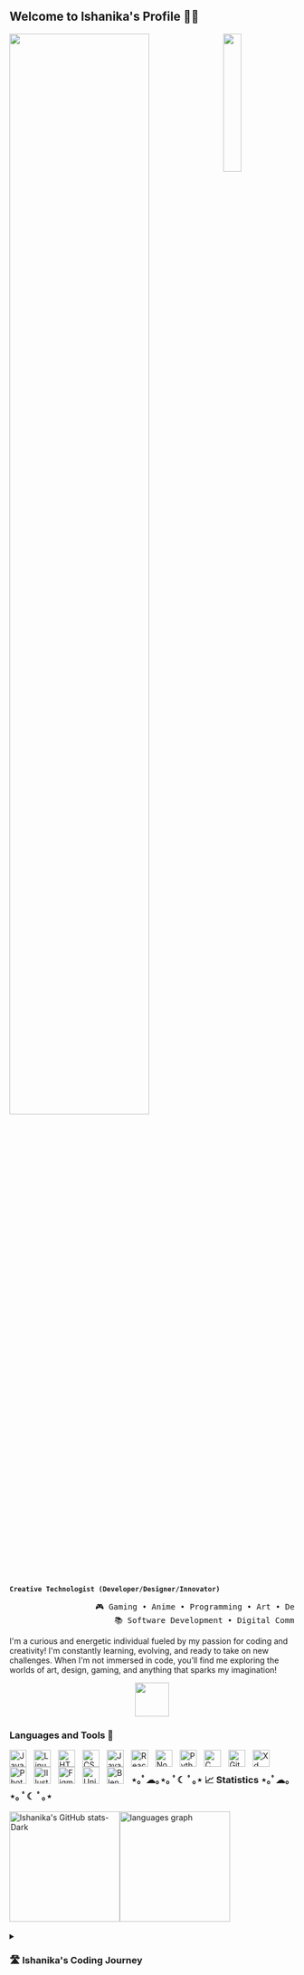 ## Welcome to Ishanika's Profile 👋🏾

<img src="https://i.pinimg.com/564x/a9/49/02/a94902f838f2431669a9944786438347.jpg" width="25%" align="right" />
<img src="https://readme-typing-svg.demolab.com?font=Inconsolata&weight=500&size=50&duration=4000&pause=300&color=BDB5D5&center=true&vCenter=true&multiline=true&repeat=false&random=false&width=1300&height=140&lines=Hello!;I'm+Ishanika%2C+a+tech+whiz+and+creative+enthusiast+%E2%9C%A9" width="70%" />
<br>


**`Creative Technologist (Developer/Designer/Innovator)`**


<pre>
                  🎮 Gaming • Anime • Programming • Art • Design • Reading
                      📚 Software Development • Digital Communication
</pre>




I'm a curious and energetic individual fueled by my passion for coding and creativity! I'm constantly learning, evolving, and ready to take on new challenges. When I'm not immersed in code, you’ll find me exploring the worlds of art, design, gaming, and anything that sparks my imagination!

<p align="center">
    <img src="https://i.pinimg.com/originals/0b/a2/03/0ba20349db892b58c9589bc74c5b4419.gif" height="60" />
</p>

### Languages and Tools 🧰

<img align="left" alt="Java" width="30px" style="padding-right:10px;" src="https://cdn.jsdelivr.net/gh/devicons/devicon/icons/java/java-original.svg"/>
<img align="left" alt="Linux" width="30px" style="padding-right:10px;" src="https://cdn.jsdelivr.net/gh/devicons/devicon/icons/linux/linux-original.svg" />
<img align="left" alt="HTML" width="30px" style="padding-right:10px;" src="https://cdn.jsdelivr.net/gh/devicons/devicon/icons/html5/html5-plain.svg" />
<img align="left" alt="CSS" width="30px" style="padding-right:10px;" src="https://cdn.jsdelivr.net/gh/devicons/devicon/icons/css3/css3-plain.svg" />
<img align="left" alt="JavaScript" width="30px" style="padding-right:10px;" src="https://cdn.jsdelivr.net/gh/devicons/devicon/icons/javascript/javascript-plain.svg" />
<img align="left" alt="React" width="30px" style="padding-right:10px;" src="https://cdn.jsdelivr.net/gh/devicons/devicon/icons/react/react-original.svg" />
<img align="left" alt="NodeJS" width="30px" style="padding-right:10px;" src="https://cdn.jsdelivr.net/gh/devicons/devicon/icons/nodejs/nodejs-original.svg" />
<img align="left" alt="Python" width="30px" style="padding-right:10px;" src="https://cdn.jsdelivr.net/gh/devicons/devicon/icons/python/python-plain.svg" />
<img align="left" alt="C" width="30px" style="padding-right:10px;" src="https://marketplacedesignoye.s3.ap-south-1.amazonaws.com/c-programming-language-icon-symbol-logo-vector-_607.png" />
<img align="left" alt="GitHub" width="30px" style="padding-right:10px;" src="https://upload.wikimedia.org/wikipedia/commons/thumb/a/ae/Github-desktop-logo-symbol.svg/2048px-Github-desktop-logo-symbol.svg.png" />
<img align="left" alt="Xd" width="30px" style="padding-right:10px;" src="https://static-00.iconduck.com/assets.00/adobe-xd-icon-2048x2048-n4c7t4w4.png" />
<img align="left" alt="Photoshop" width="30px" style="padding-right:10px;" src="https://upload.wikimedia.org/wikipedia/commons/thumb/a/af/Adobe_Photoshop_CC_icon.svg/2101px-Adobe_Photoshop_CC_icon.svg.png" />
<img align="left" alt="Illustrator" width="30px" style="padding-right:10px;" src="https://upload.wikimedia.org/wikipedia/commons/thumb/f/fb/Adobe_Illustrator_CC_icon.svg/1200px-Adobe_Illustrator_CC_icon.svg.png" />
<img align="left" alt="Figma" width="30px" style="padding-right:10px;" src="https://cdn.sanity.io/images/599r6htc/regionalized/46a76c802176eb17b04e12108de7e7e0f3736dc6-1024x1024.png?w=804&h=804&q=75&fit=max&auto=format" />
<img align="left" alt="Unity" width="30px" style="padding-right:10px;" src="https://preview.redd.it/81nwobjayd181.png?width=512&format=png&auto=webp&s=027cac2b3ddd6f7b3f5e60a783706d1d0e8151ec" />
<img align="left" alt="Blender" width="30px" style="padding-right:10px;" src="https://upload.wikimedia.org/wikipedia/commons/thumb/0/0c/Blender_logo_no_text.svg/512px-Blender_logo_no_text.svg.png" />
<br />


### ⋆｡ﾟ☁︎｡⋆｡ ﾟ☾ ﾟ｡⋆ 📈 Statistics ⋆｡ﾟ☁︎｡⋆｡ ﾟ☾ ﾟ｡⋆
<div style="display: flex; align-items: center;">
    <a href="https://github.com/ishanikax/github-readme-stats#responsive-card-theme#gh-dark-mode-only">
    <img src="https://github-readme-stats.vercel.app/api?username=ishanikax&show_icons=true&theme=github_dark&hide_border=true&card_width=350#gh-dark-mode-only" height="195" alt="Ishanika's GitHub stats-Dark" />
  </a>
  <img src="https://github-readme-stats.vercel.app/api/top-langs?username=maurodesouza&locale=en&hide_title=false&layout=compact&card_width=320&langs_count=5&theme=yeblu&hide_border=false" height="195" alt="languages graph" />
  
</div>


<br>
<details>
 <summary><h3>🛣️ Ishanika's Coding Journey</h3></summary>
   I began my coding journey as an eager computer science student, excited to dive into the world of programming—code, Unix, Unity, and all the theory behind it. As I immersed myself, I quickly realized it wasn't just about making things work; it was about creating experiences. The logic of programming fascinated me, but what truly sparked my passion was how design played a role in shaping how people interacted with technology. This curiosity led me to UX/UI design, where I could blend creativity with problem-solving, and turn code into something both functional and beautiful. That’s when I knew I’d found my path. I not only focus on software development but also expand my skills in communication and creative technologies. During my time at university, I explored diverse subjects like synthetic realities and online interactive communication, further fueling my passion for the creative side of tech. These experiences helped me broaden my perspective and sharpen my design thinking. My goal is to combine all these skills—coding, creativity, and communication—to push forward and create engaging, meaningful digital experiences that make a real impact.
</details></break>


<!--
**ishanikax/ishanikax** is a ✨ _special_ ✨ repository because its `README.md` (this file) appears on your GitHub profile.

Here are some ideas to get you started:

- 🔭 I’m currently working on ...
- 🌱 I’m currently learning ...
- 👯 I’m looking to collaborate on ...
- 🤔 I’m looking for help with ...
- 💬 Ask me about ...
- 📫 How to reach me: ...
- 😄 Pronouns: ...
- ⚡ Fun fact: ...
-->
